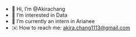 - 👋 Hi, I’m @Akirachang
- 👀 I’m interested in Data
- 🌱 I’m currently an intern in Arianee
- ✉️ How to reach me: akira.chang1113@gmail.com

<!---
Akirachang/Akirachang is a ✨ special ✨ repository because its `README.md` (this file) appears on your GitHub profile.
You can click the Preview link to take a look at your changes.
--->
